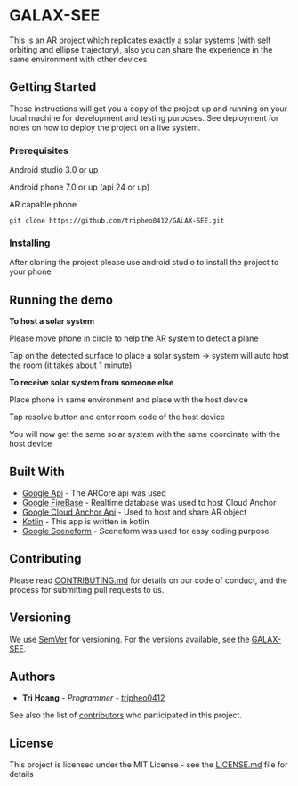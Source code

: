 # GALAX-SEE

This is an AR project which replicates exactly a solar systems (with self orbiting and ellipse trajectory), also you can share the experience in the same environment with other devices

## Getting Started

These instructions will get you a copy of the project up and running on your local machine for development and testing purposes. See deployment for notes on how to deploy the project on a live system.

### Prerequisites

Android studio 3.0 or up

Android phone 7.0 or up (api 24 or up)

AR capable phone

```
git clone https://github.com/tripheo0412/GALAX-SEE.git
```

### Installing

After cloning the project please use android studio to install the project to your phone

## Running the demo
**To host a solar system**

Please move phone in circle to help the AR system to detect a plane

Tap on the detected surface to place a solar system -> system will auto host the room (it takes about 1 minute)




**To receive solar system from someone else**

Place phone in same environment and place with the host device

Tap resolve button and enter room code of the host device

You will now get the same solar system with the same coordinate with the host device


## Built With

* [Google Api](https://console.cloud.google.com/) - The ARCore api was used
* [Google FireBase](https://firebase.google.com/) - Realtime database was used to host Cloud Anchor
* [Google Cloud Anchor Api](https://developers.google.com/ar/develop/java/cloud-anchors/overview-android) - Used to host and share AR object
* [Kotlin](https://github.com/JetBrains/kotlin) - This app is written in kotlin
* [Google Sceneform](https://developers.google.com/ar/develop/java/sceneform/) - Sceneform was used for easy coding purpose


## Contributing

Please read [CONTRIBUTING.md](https://gist.github.com/PurpleBooth/b24679402957c63ec426) for details on our code of conduct, and the process for submitting pull requests to us.

## Versioning

We use [SemVer](http://semver.org/) for versioning. For the versions available, see the [GALAX-SEE](https://github.com/tripheo0412/GALAX-SEE). 

## Authors

* **Tri Hoang** - *Programmer* - [tripheo0412](https://github.com/tripheo0412/)

See also the list of [contributors](https://github.com/tripheo0412/GALAX-SEE/contributors) who participated in this project.

## License

This project is licensed under the MIT License - see the [LICENSE.md](LICENSE.md) file for details
